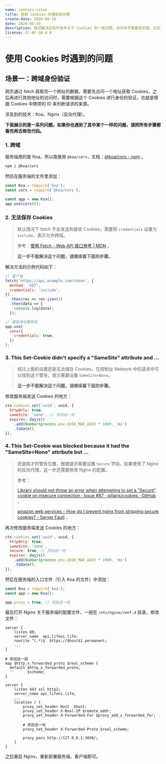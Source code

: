 ```yaml
---
name: cookies-issue
title: 使用 Cookies 时遇到的问题
create-date: 2020-08-19
date: 2020-08-19
description: 尝试解决实际开发中关于 Cookies 的一些问题，也许并不是最佳实践，之后可能会不定期补充一些场景与解决问题的流程。
license: CC-BY-SA-4.0
---
```


# 使用 Cookies 时遇到的问题

## 场景一：跨域身份验证

网页通过 fetch 获取另一个网址的数据，需要先访问一个地址获取 Cookies，之后再进行其他地址的访问时，需要根据这个 Cookies 进行身份的验证，也就是根据 Cookies 中携带的 ID 来判断请求的来源。

涉及到的技术：Koa、Nginx（反向代理）。

**下面展示的是一系列问题，如果你也遇到了其中某个一样的问题，请把所有步骤都看完再去修改代码。**

### 1. 跨域

服务端用的是 Koa，所以直接用 `@koa/cors`，文档：[@koa/cors - npm](https://www.npmjs.com/package/@koa/cors) 。

```bash
npm i @koa/cors
```

然后在服务端的文件里添加：

```js
const Koa = require('koa');
const cors = require('@koa/cors');

const app = new Koa();
app.use(cors());
```

### 2. 无法保存 Cookies

> 默认情况下 fetch 不会发送和接收 Cookies，需要把 `credentials` 设置为 `include`，表示允许跨域。
>
> 参考：[使用 Fetch - Web API 接口参考 | MDN](https://developer.mozilla.org/zh-CN/docs/Web/API/Fetch_API/Using_Fetch) 。
>
> **这一步不能解决这个问题，请继续看下面的步骤。**

解决方法的示例代码如下：

```js
// 客户端
fetch('https://api.example.com/token', {
  method: 'GET',
  credentials: 'include',
})
  .then(res => res.json())
  .then(data => {
    console.log(data);
  });
```

```js
// 服务端也要修改
app.use(
  cors({
    credentials: true,
  })
);
```

### 3. This Set-Cookie didn't specify a "SameSite" attribute and ...

> 经过上面的设置还是无法储存 Cookies，在控制台 Network 中的请求中可以找到这个警告，提示需要设置 `SameSite=None`。
>
> **这一步不能解决这个问题，请继续看下面的步骤。**

修改服务端发送 Cookies 的地方：

```js
ctx.cookies.set('uuid', uuid, {
  httpOnly: true,
  sameSite: 'none', // 添加这一句
  expires: dayjs()
    .add(Number(process.env.UUID_MAX_AGE) * 1000, 'ms')
    .toDate(),
});
```

### 4. This Set-Cookie was blocked because it had the "SameSite=None" attribute but ...

> 还是刚才的警告位置，根据提示需要设置 `Secure` 字段。如果使用了 Nginx 的反向代理，这一步还需要修改 Nginx 的配置。
>
> 参考：
>
> [Library should not throw an error when attempting to set a "Secure" cookie on insecure connection · Issue #87 · pillarjs/cookies · GitHub](https://github.com/pillarjs/cookies/issues/87) ，
>
> [amazon web services - How do I prevent nginx from stripping secure cookies? - Server Fault](https://serverfault.com/questions/797129/how-do-i-prevent-nginx-from-stripping-secure-cookies) 。

再次修改服务端发送 Cookies 的地方：

```js
ctx.cookies.set('uuid', uuid, {
  httpOnly: true,
  sameSite: 'none',
  secure: true, // 添加这一句
  expires: dayjs()
    .add(Number(process.env.UUID_MAX_AGE) * 1000, 'ms')
    .toDate(),
});
```

然后在服务端的入口文件（引入 Koa 的文件）中添加：

```js
const Koa = require('koa');
const app = new Koa();

app.proxy = true; // 添加这一句
```

最后打开 Nginx 关于服务端的配置文件，一般在 `/etc/nginx/conf.d` 目录，修改文件：

```nginx
server {
    listen 80;
    server_name  api.lifeni.life;
    rewrite ^(.*)$  https://$host$1 permanent;
    ...
}

# 添加这一段
map $http_x_forwarded_proto $real_scheme {
  default $http_x_forwarded_proto;
  ''      $scheme;
}

server {
    listen 443 ssl http2;
    server_name api.lifeni.life;
    ...
    location / {
        proxy_set_header Host  $host;
        proxy_set_header X-Real-IP $remote_addr;
        proxy_set_header X-Forwarded-For $proxy_add_x_forwarded_for;

        # 添加这一句
        proxy_set_header X-Forwarded-Proto $real_scheme;

        proxy_pass http://127.0.0.1:3030/;
    }
}
```

之后重启 Nginx，重新部署服务端、客户端即可。
